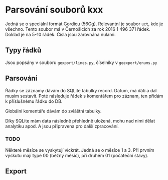 
# Parsování souborů kxx

Jedná se o speciální formát Gordicu (56Gg). Relevantní je soubor `uct`, kde je všechno. Tento soubor má v Černošicích za rok 2016 1 496 371 řádek. Doklad je na 5-10 řádek. Čísla jsou zarovnána nulami.

## Typy řádků

Jsou popsány v souboru `gexport/lines.py`, číselníky v `geexport/enums.py`

## Parsování

Řádky se záznamy dávám do SQLite tabulky record. Datum, má dáti a dal musím sestavit.
Poté následuje řádek s komentářem pro záznam, ten přidám k příslušnému řádku do DB.

Globální komentáře dávám do zvláštní tabulky.

Díky SQLite mám data následně přehledně uložená, mohu nad nimi dělat analytiku apod. A jsou připravena pro další zpracování.

### TODO

Některé měsíce se vyskytují víckrát. Jedná se o měsíce 1 a 3. Při prvním výskutu mají type 00 (běžný měsíc), při druhém 01 (počáteční stavy).

## Export

[MFČR]: http://www.ucetni-portal.cz/ciselnik-ucelovych-znaku-1168-a.html
